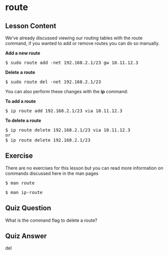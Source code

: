 # route

## Lesson Content

We've already discussed viewing our routing tables with the route command, if you wanted to add or remove routes you can do so manually.

<b>Add a new route</b>

<pre>
$ sudo route add -net 192.168.2.1/23 gw 10.11.12.3
</pre>

<b>Delete a route</b>

<pre>
$ sudo route del -net 192.168.2.1/23 
</pre>

You can also perform these changes with the <b>ip</b> command:

<b>To add a route</b>
<pre>
$ ip route add 192.168.2.1/23 via 10.11.12.3
</pre>

<b>To delete a route</b>
<pre>
$ ip route delete 192.168.2.1/23 via 10.11.12.3
or
$ ip route delete 192.168.2.1/23
</pre>



## Exercise

There are no exercises for this lesson but you can read more information on commands discussed here in the man pages

<pre>$ man route</pre>

<pre>$ man ip-route</pre>

## Quiz Question

What is the command flag to delete a route?

## Quiz Answer

del
